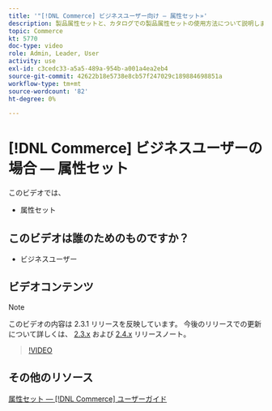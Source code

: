 ```yaml
---
title: '"[!DNL Commerce] ビジネスユーザー向け — 属性セット»'
description: 製品属性セットと、カタログでの製品属性セットの使用方法について説明します。
topic: Commerce
kt: 5770
doc-type: video
role: Admin, Leader, User
activity: use
exl-id: c3cedc33-a5a5-489a-954b-a001a4ea2eb4
source-git-commit: 42622b18e5738e8cb57f247029c189884698851a
workflow-type: tm+mt
source-wordcount: '82'
ht-degree: 0%

---
```


# [!DNL Commerce] ビジネスユーザーの場合 — 属性セット

このビデオでは、

- 属性セット

## このビデオは誰のためのものですか？

- ビジネスユーザー

## ビデオコンテンツ

>[!NOTE]
>
>このビデオの内容は 2.3.1 リリースを反映しています。 今後のリリースでの更新について詳しくは、 [ 2.3.x](https://devdocs.magento.com/guides/v2.3/release-notes/bk-release-notes.html) および [2.4.x](https://devdocs.magento.com/guides/v2.4/release-notes/bk-release-notes.html) リリースノート。

>[!VIDEO](https://video.tv.adobe.com/v/35955?quality=12&learn=on)

## その他のリソース

[属性セット — [!DNL Commerce] ユーザーガイド](https://docs.magento.com/user-guide/stores/attribute-sets.html)
